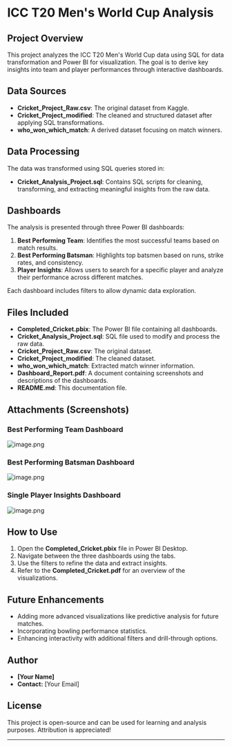 # ICC T20 Men's World Cup Analysis

## Project Overview

This project analyzes the ICC T20 Men's World Cup data using SQL for data transformation and Power BI for visualization. The goal is to derive key insights into team and player performances through interactive dashboards.

## Data Sources

- **Cricket_Project_Raw.csv**: The original dataset from Kaggle.
- **Cricket_Project_modified**: The cleaned and structured dataset after applying SQL transformations.
- **who_won_which_match**: A derived dataset focusing on match winners.

## Data Processing

The data was transformed using SQL queries stored in:

- **Cricket_Analysis_Project.sql**: Contains SQL scripts for cleaning, transforming, and extracting meaningful insights from the raw data.

## Dashboards

The analysis is presented through three Power BI dashboards:

1. **Best Performing Team**: Identifies the most successful teams based on match results.
2. **Best Performing Batsman**: Highlights top batsmen based on runs, strike rates, and consistency.
3. **Player Insights**: Allows users to search for a specific player and analyze their performance across different matches.

Each dashboard includes filters to allow dynamic data exploration.

## Files Included

- **Completed_Cricket.pbix**: The Power BI file containing all dashboards.
- **Cricket_Analysis_Project.sql**: SQL file used to modify and process the raw data.
- **Cricket_Project_Raw.csv**: The original dataset.
- **Cricket_Project_modified**: The cleaned dataset.
- **who_won_which_match**: Extracted match winner information.
- **Dashboard_Report.pdf**: A document containing screenshots and descriptions of the dashboards.
- **README.md**: This documentation file.

## Attachments (Screenshots)

### Best Performing Team Dashboard

![image.png](attachment:f8661ef6-ffce-40fd-b14f-a0254f823865:image.png)

### Best Performing Batsman Dashboard

![image.png](attachment:93511558-31bb-46b1-80a0-5be8a8afcc01:image.png)

### Single Player Insights Dashboard

![image.png](attachment:51cc9b71-0ae8-4085-b11a-9c2c7256db8c:image.png)

## How to Use

1. Open the **Completed_Cricket.pbix** file in Power BI Desktop.
2. Navigate between the three dashboards using the tabs.
3. Use the filters to refine the data and extract insights.
4. Refer to the **Completed_Cricket.pdf** for an overview of the visualizations.

## Future Enhancements

- Adding more advanced visualizations like predictive analysis for future matches.
- Incorporating bowling performance statistics.
- Enhancing interactivity with additional filters and drill-through options.

## Author

- **[Your Name]**
- **Contact:** [Your Email]

## License

This project is open-source and can be used for learning and analysis purposes. Attribution is appreciated!

---
